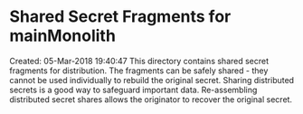 Shared Secret Fragments for mainMonolith
==================================
Created: 05-Mar-2018 19:40:47
This directory contains shared secret fragments for distribution. The fragments can be safely shared - they cannot be used individually to rebuild the original secret.
Sharing distributed secrets is a good way to safeguard important data. Re-assembling distributed secret shares allows the originator to recover the original secret.
